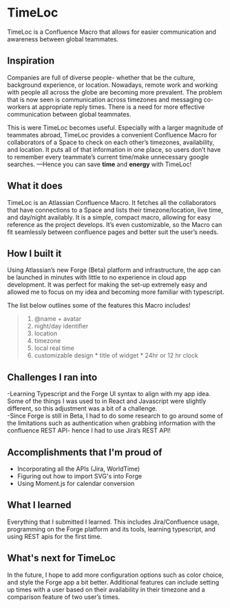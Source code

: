 # TimeLoc

TimeLoc is a Confluence Macro that allows for easier communication and awareness between global teammates.

## Inspiration

Companies are full of diverse people- whether that be the culture, background experience, or location. Nowadays, remote work and working with people all across the globe are becoming more prevalent. The problem that is now seen is communication across timezones and messaging co-workers at appropriate reply times. There is a need for more effective communication between global teammates.

This is were TimeLoc becomes useful. Especially with a larger magnitude of teammates abroad, TimeLoc provides a convenient Confluence Macro for collaborators of a Space to check on each other’s timezones, availability, and location. It puts all of that information in one place, so users don’t have to remember every teammate’s current time/make unnecessary google searches. —Hence you can save **time** and **energy** with TimeLoc!

## What it does

TimeLoc is an Atlassian Confluence Macro. It fetches all the collaborators that have connections to a Space and lists their timezone/location, live time, and day/night availably. It is a simple, compact macro, allowing for easy reference as the project develops. It’s even customizable, so the Macro can fit seamlessly between confluence pages and better suit the user’s needs.

## How I built it

Using Atlassian’s new Forge (Beta) platform and infrastructure, the app can be launched in minutes with little to no experience in cloud app development. It was perfect for making the set-up extremely easy and allowed me to focus on my idea and becoming more familiar with typescript. 

The list below outlines some of the features this Macro includes!

> 1. @name + avatar 
> 2. night/day identifier
> 3. location
> 4. timezone
> 5. local real time
> 6. customizable design 
     * title of widget
     * 24hr or 12 hr clock

## Challenges I ran into

-Learning Typescript and the Forge UI syntax to align with my app idea. Some of the things I was used to in React and Javascript were slightly different, so this adjustment was a bit of a challenge. <br>
-Since Forge is still in Beta, I had to do some research to go around some of the limitations such as authentication when grabbing information with the confluence REST API- hence I had to use Jira’s REST API! <br>

## Accomplishments that I'm proud of

* Incorporating all the APIs (Jira, WorldTime)
* Figuring out how to import SVG's into Forge
* Using Moment.js for calendar conversion

## What I learned

Everything that I submitted I learned. This includes Jira/Confluence usage, programming on the Forge platform and its tools, learning typescript, and using REST apis for the first time.

## What's next for TimeLoc

In the future, I hope to add more configuration options such as color choice, and style the Forge app a bit better. Additional features can include setting up times with a user based on their availability in their timezone and a comparison feature of two user’s times.
